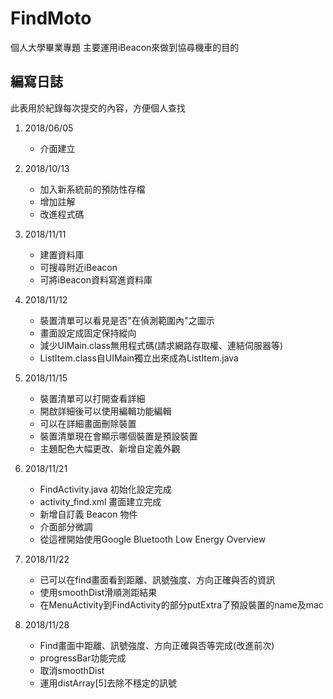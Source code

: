 # FindMoto
個人大學畢業專題
主要運用iBeacon來做到協尋機車的目的


## 編寫日誌
此表用於紀錄每次提交的內容，方便個人查找

1. 2018/06/05
	* 介面建立
	 
2. 2018/10/13
   * 加入新系統前的預防性存檔
	* 增加註解
	* 改進程式碼
	
3. 2018/11/11
   * 建置資料庫
	- 可搜尋附近iBeacon
	* 可將iBeacon資料寫進資料庫
	
4. 2018/11/12
   * 裝置清單可以看見是否"在偵測範圍內"之圖示
	- 畫面設定成固定保持縱向
	* 減少UIMain.class無用程式碼(請求網路存取權、連結伺服器等)
	- ListItem.class自UIMain獨立出來成為ListItem.java
5. 2018/11/15
   * 裝置清單可以打開查看詳細
	- 開啟詳細後可以使用編輯功能編輯
	* 可以在詳細畫面刪除裝置
	- 裝置清單現在會顯示哪個裝置是預設裝置
	* 主題配色大幅更改、新增自定義外觀
6. 2018/11/21
   * FindActivity.java 初始化設定完成
	- activity_find.xml 畫面建立完成
	* 新增自訂義 Beacon 物件
	- 介面部分微調
	* 從這裡開始使用Google Bluetooth Low Energy Overview
7. 2018/11/22
   * 已可以在find畫面看到距離、訊號強度、方向正確與否的資訊
 	- 使用smoothDist滑順測距結果
	* 在MenuActivity到FindActivity的部分putExtra了預設裝置的name及mac
8. 2018/11/28
   - Find畫面中距離、訊號強度、方向正確與否等完成(改進前次)
   	* progressBar功能完成
   	- 取消smoothDist
   	* 運用distArray[5]去除不穩定的訊號
